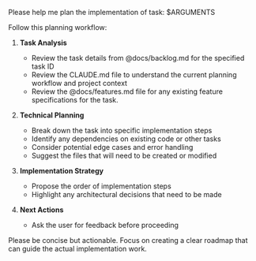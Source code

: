 Please help me plan the implementation of task: $ARGUMENTS

Follow this planning workflow:

1. **Task Analysis**
   - Review the task details from @docs/backlog.md for the specified task ID
   - Review the CLAUDE.md file to understand the current planning workflow and project context
   - Review the @docs/features.md file for any existing feature specifications for the task.

2. **Technical Planning**
   - Break down the task into specific implementation steps
   - Identify any dependencies on existing code or other tasks
   - Consider potential edge cases and error handling
   - Suggest the files that will need to be created or modified

3. **Implementation Strategy**
   - Propose the order of implementation steps
   - Highlight any architectural decisions that need to be made

4. **Next Actions**
   - Ask the user for feedback before proceeding

Please be concise but actionable. Focus on creating a clear roadmap that can guide the actual implementation work.
